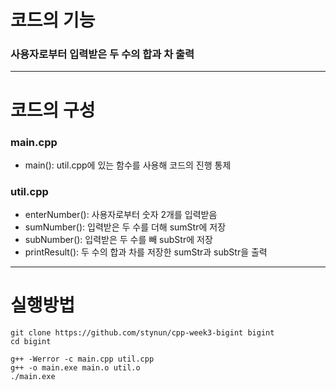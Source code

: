 # 코드의 기능
###  사용자로부터 입력받은 두 수의 합과 차 출력
------------------------------------------------------------
# 코드의 구성
### main.cpp
* main(): util.cpp에 있는 함수를 사용해 코드의 진행 통제
### util.cpp
* enterNumber(): 사용자로부터 숫자 2개를 입력받음
* sumNumber(): 입력받은 두 수를 더해 sumStr에 저장
* subNumber(): 입력받은 두 수를 빼 subStr에 저장
* printResult(): 두 수의 합과 차를 저장한 sumStr과 subStr을 출력
------------------------------------------------------------
# 실행방법
```
git clone https://github.com/stynun/cpp-week3-bigint bigint
cd bigint

g++ -Werror -c main.cpp util.cpp
g++ -o main.exe main.o util.o
./main.exe
```
